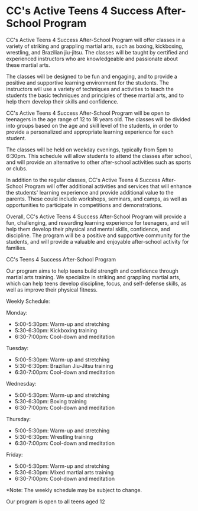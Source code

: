 <h1>CC's Active Teens 4 Success After-School Program</h1>

<p>CC's Active Teens 4 Success After-School Program will offer classes in a variety of striking and grappling martial arts, such as boxing, kickboxing, wrestling, and Brazilian jiu-jitsu. The classes will be taught by certified and experienced instructors who are knowledgeable and passionate about these martial arts.</p>

<p>The classes will be designed to be fun and engaging, and to provide a positive and supportive learning environment for the students. The instructors will use a variety of techniques and activities to teach the students the basic techniques and principles of these martial arts, and to help them develop their skills and confidence.</p>

<p>CC's Active Teens 4 Success After-School Program will be open to teenagers in the age range of 12 to 18 years old. The classes will be divided into groups based on the age and skill level of the students, in order to provide a personalized and appropriate learning experience for each student.</p>

<p>The classes will be held on weekday evenings, typically from 5pm to 6:30pm. This schedule will allow students to attend the classes after school, and will provide an alternative to other after-school activities such as sports or clubs.</p>

<p>In addition to the regular classes, CC's Active Teens 4 Success After-School Program will offer additional activities and services that will enhance the students' learning experience and provide additional value to the parents. These could include workshops, seminars, and camps, as well as opportunities to participate in competitions and demonstrations.</p>

<p>Overall, CC's Active Teens 4 Success After-School Program will provide a fun, challenging, and rewarding learning experience for teenagers, and will help them develop their physical and mental skills, confidence, and discipline. The program will be a positive and supportive community for the students, and will provide a valuable and enjoyable after-school activity for families.</p>

CC's Teens 4 Success After-School Program

Our program aims to help teens build strength and confidence through martial arts training. We specialize in striking and grappling martial arts, which can help teens develop discipline, focus, and self-defense skills, as well as improve their physical fitness.

Weekly Schedule:

Monday:
- 5:00-5:30pm: Warm-up and stretching
- 5:30-6:30pm: Kickboxing training
- 6:30-7:00pm: Cool-down and meditation

Tuesday:
- 5:00-5:30pm: Warm-up and stretching
- 5:30-6:30pm: Brazilian Jiu-Jitsu training
- 6:30-7:00pm: Cool-down and meditation

Wednesday:
- 5:00-5:30pm: Warm-up and stretching
- 5:30-6:30pm: Boxing training
- 6:30-7:00pm: Cool-down and meditation

Thursday:
- 5:00-5:30pm: Warm-up and stretching
- 5:30-6:30pm: Wrestling training
- 6:30-7:00pm: Cool-down and meditation

Friday:
- 5:00-5:30pm: Warm-up and stretching
- 5:30-6:30pm: Mixed martial arts training
- 6:30-7:00pm: Cool-down and meditation

*Note: The weekly schedule may be subject to change.

Our program is open to all teens aged 12
